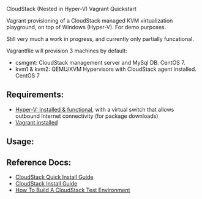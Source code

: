 CloudStack (Nested in Hyper-V) Vagrant Quickstart

Vagrant provisioning of a CloudStack managed KVM virtualization playground, on top of Windows (Hyper-V). For demo purposes.

Still very much a work in progress, and currently only partially funcational.

Vagrantfile will provision 3 machines by default:
- csmgmt: CloudStack management server and MySql DB. CentOS 7.
- kvm1 & kvm2: QEMU/KVM Hypervisors with CloudStack agent installed. CentOS 7

## Requirements:

- [Hyper-V: Installed & functional](https://docs.microsoft.com/en-us/virtualization/hyper-v-on-windows/quick-start/enable-hyper-v), with a virtual switch that allows outbound Internet connectivity (for package downloads)
- [Vagrant installed](https://www.vagrantup.com/downloads)

## Usage:

## Reference Docs:

- [CloudStack Quick Install Guide](http://docs.cloudstack.apache.org/en/4.14.0.0/quickinstallationguide/qig.html)
- [CloudStack Install Guide](http://docs.cloudstack.apache.org/en/4.14.0.0/installguide/index.html)
- [How To Build A CloudStack Test Environment](https://www.shapeblue.com/virtualbox-test-env/)